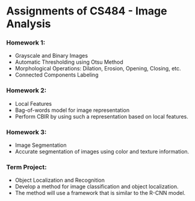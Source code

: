 # Assignments of CS484 - Image Analysis

### Homework 1: 
* Grayscale and Binary Images 
* Automatic Thresholding using Otsu Method
* Morphological Operations: Dilation, Erosion, Opening, Closing, etc.
* Connected Components Labeling

### Homework 2: 
* Local Features
* Bag-of-words model for image representation
* Perform CBIR by using such a representation based on local features.

### Homework 3: 
* Image Segmentation
* Accurate segmentation of images using color and texture information.

### Term Project:
* Object Localization and Recognition
* Develop a method for image classification and object localization.
* The method will use a framework that is similar to the R-CNN model.
